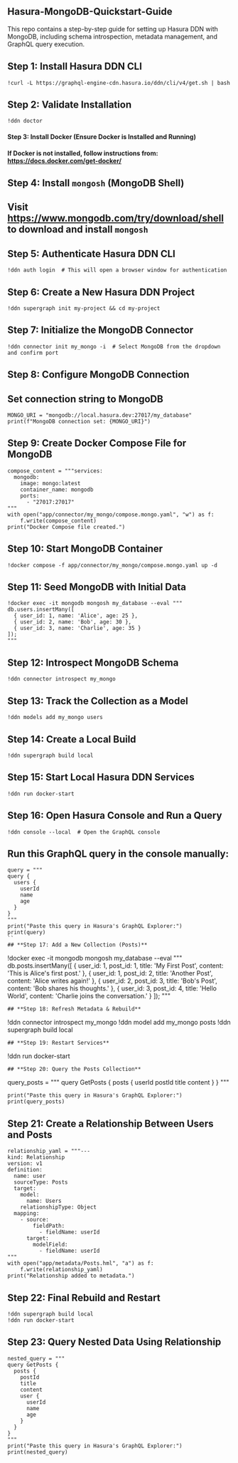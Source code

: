 ## Hasura-MongoDB-Quickstart-Guide
This repo contains a step-by-step guide for setting up Hasura DDN with MongoDB, including schema introspection, metadata management, and GraphQL query execution.

## **Step 1: Install Hasura DDN CLI**
```
!curl -L https://graphql-engine-cdn.hasura.io/ddn/cli/v4/get.sh | bash
```
## **Step 2: Validate Installation**
```
!ddn doctor
```
#### Step 3: Install Docker (Ensure Docker is Installed and Running)
#### If Docker is not installed, follow instructions from: https://docs.docker.com/get-docker/

## **Step 4: Install `mongosh` (MongoDB Shell)**
## Visit https://www.mongodb.com/try/download/shell to download and install `mongosh`

## **Step 5: Authenticate Hasura DDN CLI**
```
!ddn auth login  # This will open a browser window for authentication
```
## **Step 6: Create a New Hasura DDN Project**
```
!ddn supergraph init my-project && cd my-project
```
## **Step 7: Initialize the MongoDB Connector**
```
!ddn connector init my_mongo -i  # Select MongoDB from the dropdown and confirm port
```
## **Step 8: Configure MongoDB Connection**
## Set connection string to MongoDB
```
MONGO_URI = "mongodb://local.hasura.dev:27017/my_database"
print(f"MongoDB connection set: {MONGO_URI}")
```
## **Step 9: Create Docker Compose File for MongoDB**
```
compose_content = """services:
  mongodb:
    image: mongo:latest
    container_name: mongodb
    ports:
      - "27017:27017"
"""
with open("app/connector/my_mongo/compose.mongo.yaml", "w") as f:
    f.write(compose_content)
print("Docker Compose file created.")
```
## **Step 10: Start MongoDB Container**
```
!docker compose -f app/connector/my_mongo/compose.mongo.yaml up -d
```
## **Step 11: Seed MongoDB with Initial Data**
```
!docker exec -it mongodb mongosh my_database --eval """
db.users.insertMany([
  { user_id: 1, name: 'Alice', age: 25 },
  { user_id: 2, name: 'Bob', age: 30 },
  { user_id: 3, name: 'Charlie', age: 35 }
]);
"""
```
## **Step 12: Introspect MongoDB Schema**
```
!ddn connector introspect my_mongo
```
## **Step 13: Track the Collection as a Model**
```
!ddn models add my_mongo users
```
## **Step 14: Create a Local Build**
```
!ddn supergraph build local
```
## **Step 15: Start Local Hasura DDN Services**
```
!ddn run docker-start
```
## **Step 16: Open Hasura Console and Run a Query**
```
!ddn console --local  # Open the GraphQL console
```
## Run this GraphQL query in the console manually:
```
query = """
query {
  users {
    userId
    name
    age
  }
}
"""
print("Paste this query in Hasura's GraphQL Explorer:")
print(query)
``
## **Step 17: Add a New Collection (Posts)**
```
!docker exec -it mongodb mongosh my_database --eval """
db.posts.insertMany([
  { user_id: 1, post_id: 1, title: 'My First Post', content: 'This is Alice\'s first post.' },
  { user_id: 1, post_id: 2, title: 'Another Post', content: 'Alice writes again!' },
  { user_id: 2, post_id: 3, title: 'Bob\'s Post', content: 'Bob shares his thoughts.' },
  { user_id: 3, post_id: 4, title: 'Hello World', content: 'Charlie joins the conversation.' }
]);
"""
```
## **Step 18: Refresh Metadata & Rebuild**
```
!ddn connector introspect my_mongo
!ddn model add my_mongo posts
!ddn supergraph build local
```
## **Step 19: Restart Services**
```
!ddn run docker-start
```
## **Step 20: Query the Posts Collection**
```
query_posts = """
query GetPosts {
  posts {
    userId
    postId
    title
    content
  }
}
"""
```
print("Paste this query in Hasura's GraphQL Explorer:")
print(query_posts)
```
## **Step 21: Create a Relationship Between Users and Posts**
```
relationship_yaml = """---
kind: Relationship
version: v1
definition:
  name: user
  sourceType: Posts
  target:
    model:
      name: Users
    relationshipType: Object
  mapping:
    - source:
        fieldPath:
          - fieldName: userId
      target:
        modelField:
          - fieldName: userId
"""
with open("app/metadata/Posts.hml", "a") as f:
    f.write(relationship_yaml)
print("Relationship added to metadata.")
```
## **Step 22: Final Rebuild and Restart**
```
!ddn supergraph build local
!ddn run docker-start
```
## **Step 23: Query Nested Data Using Relationship**
```
nested_query = """
query GetPosts {
  posts {
    postId
    title
    content
    user {
      userId
      name
      age
    }
  }
}
"""
print("Paste this query in Hasura's GraphQL Explorer:")
print(nested_query)
```
